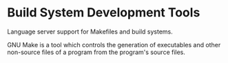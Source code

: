 # Build System Development Tools

Language server support for Makefiles and build systems.

GNU Make is a tool which controls the generation of executables and other non-source files of a program from the program's source files.
